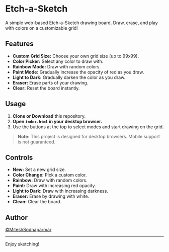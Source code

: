 # Etch-a-Sketch

A simple web-based Etch-a-Sketch drawing board. Draw, erase, and play with colors on a customizable grid!

## Features

- **Custom Grid Size:** Choose your own grid size (up to 99x99).
- **Color Picker:** Select any color to draw with.
- **Rainbow Mode:** Draw with random colors.
- **Paint Mode:** Gradually increase the opacity of red as you draw.
- **Light to Dark:** Gradually darken the color as you draw.
- **Eraser:** Erase parts of your drawing.
- **Clear:** Reset the board instantly.

## Usage

1. **Clone or Download** this repository.
2. **Open `index.html` in your desktop browser.**
3. Use the buttons at the top to select modes and start drawing on the grid.

> **Note:** This project is designed for desktop browsers. Mobile support is not guaranteed.

## Controls

- **New:** Set a new grid size.
- **Color Change:** Pick a custom color.
- **Rainbow:** Draw with random colors.
- **Paint:** Draw with increasing red opacity.
- **Light to Dark:** Draw with increasing darkness.
- **Eraser:** Erase by drawing with white.
- **Clean:** Clear the board.

## Author

[©MiteshSodhaparmar](https://github.com/Miteshsodha)

---

Enjoy sketching!
